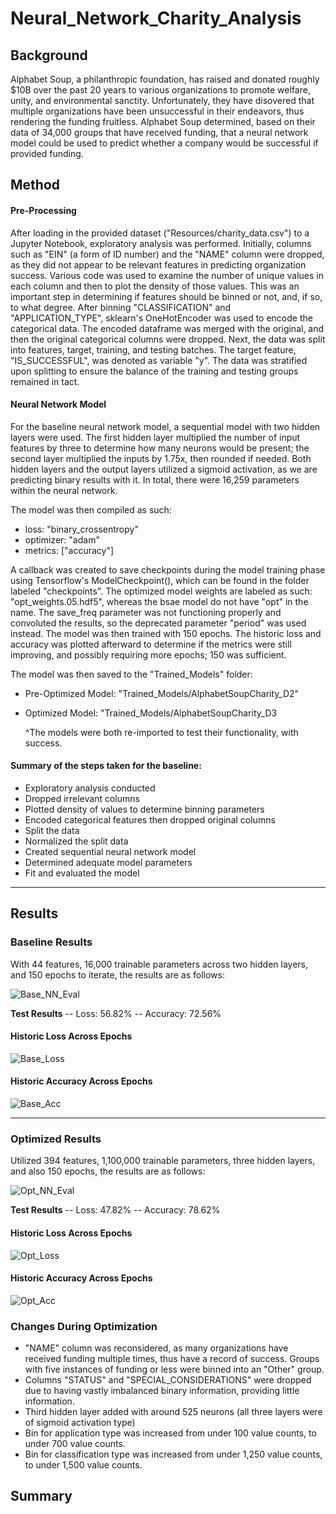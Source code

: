 # Neural_Network_Charity_Analysis

## Background
Alphabet Soup, a philanthropic foundation, has raised and donated roughly $10B over the past 20 years to various organizations to promote welfare, unity, and environmental sanctity. Unfortunately, they have disovered that multiple organizations have been unsuccessful in their endeavors, thus rendering the funding fruitless. Alphabet Soup determined, based on their data of 34,000 groups that have received funding, that a neural network model could be used to predict whether a company would be successful if provided funding.

## Method
#### Pre-Processing
After loading in the provided dataset ("Resources/charity_data.csv") to a Jupyter Notebook, exploratory analysis was performed. Initially, columns such as "EIN" (a form of ID number) and the "NAME" column were dropped, as they did not appear to be relevant features in predicting organization success. Various code was used to examine the number of unique values in each column and then to plot the density of those values. This was an important step in determining if features should be binned or not, and, if so, to what degree. After binning "CLASSIFICATION" and "APPLICATION_TYPE", sklearn's OneHotEncoder was used to encode the categorical data. The encoded dataframe was merged with the original, and then the original categorical columns were dropped. Next, the data was split into features, target, training, and testing batches. The target feature, "IS_SUCCESSFUL", was denoted as variable "y". The data was stratified upon splitting to ensure the balance of the training and testing groups remained in tact.

#### Neural Network Model
For the baseline neural network model, a sequential model with two hidden layers were used. The first hidden layer multiplied the number of input features by three to determine how many neurons would be present; the second layer multiplied the inputs by 1.75x, then rounded if needed. Both hidden layers and the output layers utilized a sigmoid activation, as we are predicting binary results with it. In total, there were 16,259 parameters within the neural network.

The model was then compiled as such:
  - loss: "binary_crossentropy"
  - optimizer: "adam"
  - metrics: ["accuracy"]
 
 A callback was created to save checkpoints during the model training phase using Tensorflow's ModelCheckpoint(), which can be found in the folder labeled "checkpoints". The optimized model weights are labeled as such: "opt_weights.05.hdf5", whereas the bsae model do not have "opt" in the name. The save_freq parameter was not functioning properly and convoluted the results, so the deprecated parameter "period" was used instead. The model was then trained with 150 epochs. The historic loss and accuracy was plotted afterward to determine if the metrics were still improving, and possibly requiring more epochs; 150 was sufficient.
 
 The model was then saved to the "Trained_Models" folder:
  - Pre-Optimized Model: "Trained_Models/AlphabetSoupCharity_D2"
  - Optimized Model: "Trained_Models/AlphabetSoupCharity_D3
 
      ^The models were both re-imported to test their functionality, with success.

#### Summary of the steps taken for the baseline:
 - Exploratory analysis conducted
 - Dropped irrelevant columns
 - Plotted density of values to determine binning parameters
 - Encoded categorical features then dropped original columns
 - Split the data
 - Normalized the split data
 - Created sequential neural network model
 - Determined adequate model parameters
 - Fit and evaluated the model
 
 ----------------------------
## Results
### Baseline Results
With 44 features, 16,000 trainable parameters across two hidden layers, and 150 epochs to iterate, the results are as follows:

![Base_NN_Eval](https://user-images.githubusercontent.com/92493572/158045738-1c3fb070-6910-4928-8ef9-810089485bda.PNG)

**Test Results**
-- Loss: 56.82% --
Accuracy: 72.56%

#### Historic Loss Across Epochs
![Base_Loss](https://user-images.githubusercontent.com/92493572/158045907-c74ed12a-4f87-4bcd-8b3e-03be77c39cf5.PNG)

#### Historic Accuracy Across Epochs
![Base_Acc](https://user-images.githubusercontent.com/92493572/158045914-94752ade-e900-4d0f-9243-360301f098a3.PNG)

------------------------------
### Optimized Results
Utilized 394 features, 1,100,000 trainable parameters, three hidden layers, and also 150 epochs, the results are as follows:

![Opt_NN_Eval](https://user-images.githubusercontent.com/92493572/158046052-9ff4c0fe-9558-4620-80b3-ba5996c8dec3.PNG)

**Test Results**
-- Loss: 47.82% --
Accuracy: 78.62%

#### Historic Loss Across Epochs
![Opt_Loss](https://user-images.githubusercontent.com/92493572/158046058-f062c77f-c7fe-4c06-b106-c0e37c25e117.PNG)

#### Historic Accuracy Across Epochs
![Opt_Acc](https://user-images.githubusercontent.com/92493572/158046066-10a71de7-2156-4c5b-bc7b-62eacd5ad297.PNG)

### Changes During Optimization
  - "NAME" column was reconsidered, as many organizations have received funding multiple times, thus have a record of success. Groups with five instances of funding or less were binned into an "Other" group.
  - Columns "STATUS" and "SPECIAL_CONSIDERATIONS" were dropped due to having vastly imbalanced binary information, providing little information.
  - Third hidden layer added with around 525 neurons (all three layers were of sigmoid activation type)
  - Bin for application type was increased from under 100 value counts, to under 700 value counts.
  - Bin for classification type was increased from under 1,250 value counts, to under 1,500 value counts.

## Summary
